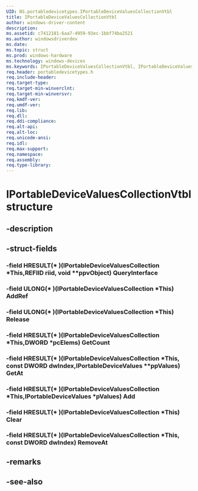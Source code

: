 ```yaml
---
UID: NS.portabledevicetypes.IPortableDeviceValuesCollectionVtbl
title: IPortableDeviceValuesCollectionVtbl
author: windows-driver-content
description: 
ms.assetid: c7412181-6aa7-4959-93ec-1bbf74ba2521
ms.author: windowsdriverdev
ms.date: 
ms.topic: struct
ms.prod: windows-hardware
ms.technology: windows-devices
ms.keywords: IPortableDeviceValuesCollectionVtbl, IPortableDeviceValuesCollectionVtbl
req.header: portabledevicetypes.h
req.include-header:
req.target-type:
req.target-min-winverclnt:
req.target-min-winversvr:
req.kmdf-ver:
req.umdf-ver:
req.lib:
req.dll:
req.ddi-compliance:
req.alt-api:
req.alt-loc:
req.unicode-ansi:
req.idl:
req.max-support:
req.namespace:
req.assembly:
req.type-library:
---
```


# IPortableDeviceValuesCollectionVtbl structure

## -description



## -struct-fields

### -field HRESULT(* )(IPortableDeviceValuesCollection *This,REFIID riid, void **ppvObject) QueryInterface			
 	
### -field ULONG(* )(IPortableDeviceValuesCollection *This) AddRef			
 	
### -field ULONG(* )(IPortableDeviceValuesCollection *This) Release			
 	
### -field HRESULT(* )(IPortableDeviceValuesCollection *This,DWORD *pcElems) GetCount			
 	
### -field HRESULT(* )(IPortableDeviceValuesCollection *This, const DWORD dwIndex,IPortableDeviceValues **ppValues) GetAt			
 	
### -field HRESULT(* )(IPortableDeviceValuesCollection *This,IPortableDeviceValues *pValues) Add			
 	
### -field HRESULT(* )(IPortableDeviceValuesCollection *This) Clear			
 	
### -field HRESULT(* )(IPortableDeviceValuesCollection *This, const DWORD dwIndex) RemoveAt			
 	
## -remarks

## -see-also